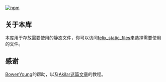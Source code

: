 [![npm](https://img.shields.io/npm/v/felix_static_files?color=green&logo=npm)](https://www.npmjs.com/package/felix_static_files)

## 关于本库

本库用于存放需要使用的静态文件，你可以访问<a href="https://npm.elemecdn.com/felix_static_files/">felix_static_files</a>来选择需要使用的文件。

## 感谢
<a href="https://github.com/BowenYoung">BowenYoung</a>的帮助，以及<a href="https://akilar.top/posts/3e956346/">Akilar这篇文章</a>的教程。
